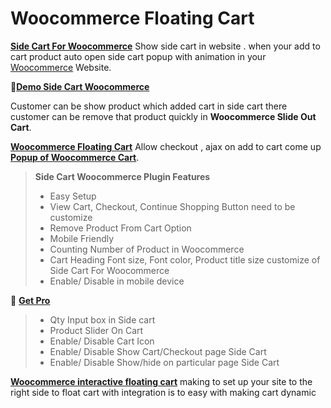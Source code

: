 <h1>Woocommerce Floating Cart</h1>


**[Side Cart For Woocommerce](https://wordpress.org/plugins/side-cart-for-woocommerce/)** Show side cart in website . when your add to cart product auto open side cart popup with animation in your [Woocommerce](https://en.wikipedia.org/wiki/WooCommerce) Website.

🔸**[Demo Side Cart Woocommerce](http://oceanwebguru.com/shop/)**

Customer can be show product which added cart in side cart there customer can be remove that product quickly in **Woocommerce Slide Out Cart**.




**[Woocommerce Floating Cart](https://wordpress.org/plugins/side-cart-for-woocommerce/)** Allow checkout , ajax on add to cart come up **[Popup of Woocommerce Cart](https://wordpress.org/plugins/side-cart-for-woocommerce/)**.

> **Side Cart Woocommerce Plugin Features**
>
> * Easy Setup
> * View Cart, Checkout, Continue Shopping Button need to be customize
> * Remove Product From Cart Option
> * Mobile Friendly
> * Counting Number of Product in Woocommerce
> * Cart Heading Font size, Font color, Product title size customize of Side Cart For Woocommerce
> * Enable/ Disable in mobile device

&#128312; **[Get Pro](https://www.xeeshop.com/product/side-cart-woocommerce/)**

> * Qty Input box in Side cart
> * Product Slider On Cart
> * Enable/ Disable Cart Icon 
> * Enable/ Disable Show Cart/Checkout page Side Cart
> * Enable/ Disable Show/hide on particular page Side Cart

**[Woocommerce interactive floating cart](https://wordpress.org/plugins/side-cart-for-woocommerce/)** making to set up your site to the right side to float cart with integration is to easy with making cart dynamic
